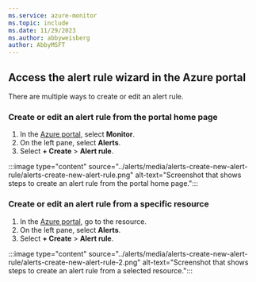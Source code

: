 ```yaml
---
ms.service: azure-monitor
ms.topic: include
ms.date: 11/29/2023
ms.author: abbyweisberg
author: AbbyMSFT
---
```


## Access the alert rule wizard in the Azure portal

There are multiple ways to create or edit an alert rule.

### Create or edit an alert rule from the portal home page

1. In the [Azure portal](https://portal.azure.com/), select **Monitor**.
1. On the left pane, select **Alerts**.
1. Select  **+ Create** > **Alert rule**.

:::image type="content" source="../alerts/media/alerts-create-new-alert-rule/alerts-create-new-alert-rule.png" alt-text="Screenshot that shows steps to create an alert rule from the portal home page.":::

### Create or edit an alert rule from a specific resource

1. In the [Azure portal](https://portal.azure.com/), go to the resource.
1. On the left pane, select **Alerts**.
1. Select **+ Create** > **Alert rule**.

:::image type="content" source="../alerts/media/alerts-create-new-alert-rule/alerts-create-new-alert-rule-2.png" alt-text="Screenshot that shows steps to create an alert rule from a selected resource.":::
